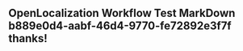 <properties
ms.topic="hero-topic"
ms.test1="hero-topic"
ms.test2="test"/>

## OpenLocalization Workflow Test MarkDown b889e0d4-aabf-46d4-9770-fe72892e3f7f thanks!
